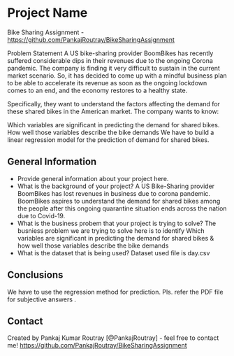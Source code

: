 
# Project Name
Bike Sharing Assignment - https://github.com/PankajRoutray/BikeSharingAssignment

Problem Statement
A US bike-sharing provider BoomBikes has recently suffered considerable dips in their revenues due to the ongoing Corona pandemic. The company is finding it very difficult to sustain in the current market scenario. So, it has decided to come up with a mindful business plan to be able to accelerate its revenue as soon as the ongoing lockdown comes to an end, and the economy restores to a healthy state.

Specifically, they want to understand the factors affecting the demand for these shared bikes in the American market. The company wants to know:

Which variables are significant in predicting the demand for shared bikes.
How well those variables describe the bike demands
We have to build a  linear regression model for the prediction of demand for shared bikes.



## General Information
- Provide general information about your project here.
- What is the background of your project?
  A US Bike-Sharing provider BoomBikes has lost revenues in business due to corona pandemic. BoomBikes aspires to understand the demand for shared bikes among the people after this ongoing quarantine situation ends across the nation due to Covid-19. 
- What is the business probem that your project is trying to solve?
  The busniess problem we are trying to solve here is to identify Which variables are significant in predicting the demand for shared bikes & how well those variables describe the bike demands
- What is the dataset that is being used?
  Dataset used file is day.csv



## Conclusions
We have to use the regression method for prediction. Pls. refer the PDF file for subjective  answers .



## Contact
Created by Pankaj Kumar Routray [@PankajRoutray] - feel free to contact me!
https://github.com/PankajRoutray/BikeSharingAssignment
